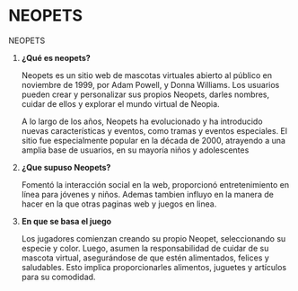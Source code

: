 # NEOPETS
NEOPETS


1. __¿Qué es neopets?__

    Neopets es un sitio web de mascotas virtuales abierto al público en noviembre de 1999, por Adam Powell, y Donna Williams. Los usuarios pueden crear y personalizar sus propios Neopets, darles nombres, cuidar de ellos y explorar el mundo virtual de Neopia.

    A lo largo de los años, Neopets ha evolucionado y ha introducido nuevas características y eventos, como tramas y eventos especiales. El sitio fue especialmente popular en la década de 2000, atrayendo a una amplia base de usuarios, en su mayoría niños y adolescentes

2. __¿Que supuso Neopets?__

    Fomentó la interacción social en la web, proporcionó entretenimiento en línea para jóvenes y niños. Ademas tambien influyo en la manera de hacer en la que otras paginas web y juegos en linea.

3. __En que se basa el juego__

    Los jugadores comienzan creando su propio Neopet, seleccionando su especie y color. Luego, asumen la responsabilidad de cuidar de su mascota virtual, asegurándose de que estén alimentados, felices y saludables. Esto implica proporcionarles alimentos, juguetes y artículos para su comodidad.
